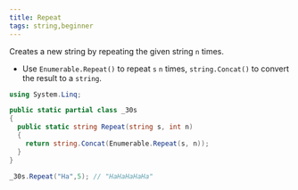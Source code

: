 ```yaml
---
title: Repeat
tags: string,beginner
---
```


Creates a new string by repeating the given string `n` times.

- Use `Enumerable.Repeat()` to repeat `s` `n` times, `string.Concat()` to convert the result to a `string`.

```csharp
using System.Linq;

public static partial class _30s 
{
  public static string Repeat(string s, int n)
  {
    return string.Concat(Enumerable.Repeat(s, n));
  }
}
```

```csharp
_30s.Repeat("Ha",5); // "HaHaHaHaHa"
```
